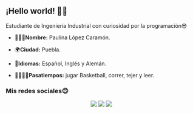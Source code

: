 ## ¡Hello world! 👋😋

Estudiante de Ingeniería Industrial con curiosidad por la programación😎

- 👩🏽‍💻**Nombre:** Paulina López Caramón.
  
- 🌍**Ciudad:** Puebla.

- 📍**Idiomas:** Español, Inglés y Alemán.
  
- 🏃🏽‍♀️🧶**Pasatiempos:** jugar Basketball, correr, tejer y leer.

### Mis redes sociales😊

<div align="center">
  <a href="https://www.instagram.com/pauulopezc/" target="_blank"><img src="https://img.shields.io/badge/-Instagram-%23E4405F?style=for-the-badge&logo=instagram&logoColor=white" target="_blank"></a>
  <a href="https://www.linkedin.com/in/paulina-l%C3%B3pez-caram%C3%B3n-3b2558340/" target="_blank"><img src="https://img.shields.io/badge/-LinkedIn-%230077B5?style=for-the-badge&logo=linkedin&logoColor=white" target="_blank"></a> 
  <a href="mailto:paulcaramon@gmail.com"><img src="https://img.shields.io/badge/-Gmail-%23333?style=for-the-badge&logo=gmail&logoColor=white&color=red" target="_blank"></a>
 
